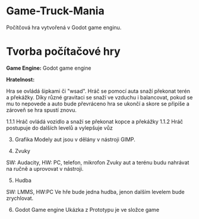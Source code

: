 # Game-Truck-Mania
Počítčová hra vytvořená v Godot game enginu.

# Tvorba počítačové hry

 __Game Engine:__ Godot game engine

__Hratelnost:__ 

Hra se ovládá šipkami či "wsad". Hráč se pomocí auta snaží překonat terén a překážky. Díky různé gravitaci se snaží ve vzduchu i balancovat, pokud se mu to nepovede a auto bude převráceno hra se ukončí a skore se připíše a zároveň se hra spustí znovu.

1.1.1 Hráč ovládá vozidlo a snaží se překonat kopce a překážky
1.1.2 Hráč postupuje do dalších levelů a vylepšuje vůz

3. Grafika
Modely aut jsou v dělány v nástroji GIMP. 

4. Zvuky

SW: Audacity, HW: PC, telefon, mikrofon
Zvuky aut a terénu budu nahrávat na ručně a uprovovat v nástroji.

5. Hudba

SW: LMMS, HW:PC
Ve hře bude jedna hudba, jenon dalším levelem bude zrychlovat.


6. Godot Game engine
Ukázka z Prototypu je ve složce game


